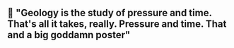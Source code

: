 ## 🔨 "Geology is the study of pressure and time. That's all it takes, really. Pressure and time. That and a big goddamn poster"

